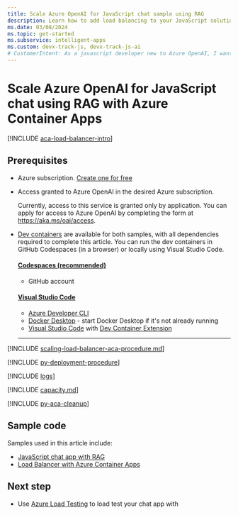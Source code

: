 ```yaml
---
title: Scale Azure OpenAI for JavaScript chat sample using RAG
description: Learn how to add load balancing to your JavaScript solution to extend the chat app beyond the Azure OpenAI token and model quota limits. 
ms.date: 03/08/2024
ms.topic: get-started
ms.subservice: intelligent-apps
ms.custom: devx-track-js, devx-track-js-ai
# CustomerIntent: As a javascript developer new to Azure OpenAI, I want to scale my OpenAI capacity to avoid rate limit errors.
---
```


# Scale Azure OpenAI for JavaScript chat using RAG with Azure Container Apps

[!INCLUDE [aca-load-balancer-intro](../intro/includes/scaling-load-balancer-introduction-azure-container-apps.md)]

## Prerequisites

* Azure subscription.  [Create one for free](https://azure.microsoft.com/free/ai-services?azure-portal=true) 
* Access granted to Azure OpenAI in the desired Azure subscription.

    Currently, access to this service is granted only by application. You can apply for access to Azure OpenAI by completing the form at https://aka.ms/oai/access.

* [Dev containers](https://containers.dev/) are available for both samples, with all dependencies required to complete this article. You can run the dev containers in GitHub Codespaces (in a browser) or locally using Visual Studio Code.

    #### [Codespaces (recommended)](#tab/github-codespaces)
    
    * GitHub account
    
    #### [Visual Studio Code](#tab/visual-studio-code)
    * [Azure Developer CLI](../azure-developer-cli/install-azd.md?tabs=winget-windows%2Cbrew-mac%2Cscript-linux&pivots=os-windows)
    * [Docker Desktop](https://www.docker.com/products/docker-desktop/) - start Docker Desktop if it's not already running
    * [Visual Studio Code](https://code.visualstudio.com/) with [Dev Container Extension](https://marketplace.visualstudio.com/items?itemName=ms-vscode-remote.remote-containers)
    
    ---

[!INCLUDE [scaling-load-balancer-aca-procedure.md](../intro/includes/scaling-load-balancer-procedure-azure-container-apps.md)]

[!INCLUDE [py-deployment-procedure](../intro/includes/redeploy-procedure-chat.md)]

[!INCLUDE [logs](../intro/includes/scaling-load-balancer-logs-azure-container-apps.md)]

[!INCLUDE [capacity.md](../intro/includes/scaling-load-balancer-capacity.md)]

[!INCLUDE [py-aca-cleanup](../intro/includes/scaling-load-balancer-cleanup-azure-container-apps.md)]

## Sample code

Samples used in this article include: 

* [JavaScript chat app with RAG](https://github.com/Azure-Samples/azure-search-openai-javascript)
* [Load Balancer with Azure Container Apps](https://github.com/Azure-Samples/openai-aca-lb)

## Next step

* Use [Azure Load Testing](/azure/load-testing/) to load test your chat app with 
